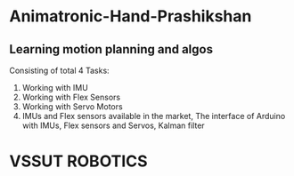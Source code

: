 # Animatronic-Hand-Prashikshan

## Learning motion planning and algos

Consisting of total 4 Tasks:

1. Working with IMU
2. Working with Flex Sensors
3. Working with Servo Motors
4. IMUs and Flex sensors available in the market, The interface of Arduino with IMUs, Flex  sensors and Servos, Kalman filter 

# VSSUT ROBOTICS

